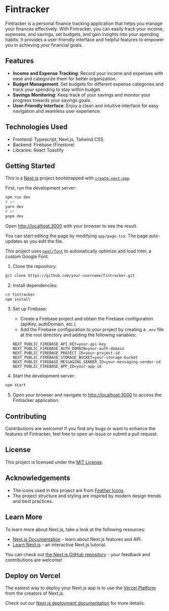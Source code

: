 # Fintracker

Fintracker is a personal finance tracking application that helps you manage your finances effectively. With Fintracker, you can easily track your income, expenses, and savings, set budgets, and gain insights into your spending habits. It provides a user-friendly interface and helpful features to empower you in achieving your financial goals.

## Features

- **Income and Expense Tracking**: Record your income and expenses with ease and categorize them for better organization.
- **Budget Management**: Set budgets for different expense categories and track your spending to stay within budget.
- **Savings Monitoring**: Keep track of your savings and monitor your progress towards your savings goals.
- **User-Friendly Interface**: Enjoy a clean and intuitive interface for easy navigation and seamless user experience.

## Technologies Used

- Frontend: Typescript, Next.js, Tailwind CSS
- Backend: Firebase (Firestore)
- Libraries: React Toastify

## Getting Started

This is a [Next.js](https://nextjs.org/) project bootstrapped with [`create-next-app`](https://github.com/vercel/next.js/tree/canary/packages/create-next-app).


First, run the development server:

```bash
npm run dev
# or
yarn dev
# or
pnpm dev
```

Open [http://localhost:3000](http://localhost:3000) with your browser to see the result.

You can start editing the page by modifying `app/page.tsx`. The page auto-updates as you edit the file.

This project uses [`next/font`](https://nextjs.org/docs/basic-features/font-optimization) to automatically optimize and load Inter, a custom Google Font.


1. Clone the repository:

```bash
git clone https://github.com/your-username/fintracker.git
```

2. Install dependencies:

```bash
cd fintracker
npm install
```

3. Set up Firebase:

   - Create a Firebase project and obtain the Firebase configuration (apiKey, authDomain, etc.).
   - Add the Firebase configuration to your project by creating a `.env` file at the root directory and adding the following variables:

   ```env
   NEXT_PUBLIC_FIREBASE_API_KEY=your-api-key
   NEXT_PUBLIC_FIREBASE_AUTH_DOMAIN=your-auth-domain
   NEXT_PUBLIC_FIREBASE_PROJECT_ID=your-project-id
   NEXT_PUBLIC_FIREBASE_STORAGE_BUCKET=your-storage-bucket
   NEXT_PUBLIC_FIREBASE_MESSAGING_SENDER_ID=your-messaging-sender-id
   NEXT_PUBLIC_FIREBASE_APP_ID=your-app-id
   ```

4. Start the development server:

```bash
npm start
```

5. Open your browser and navigate to [http://localhost:3000](http://localhost:3000) to access the Fintracker application.

## Contributing

Contributions are welcome! If you find any bugs or want to enhance the features of Fintracker, feel free to open an issue or submit a pull request.

## License

This project is licensed under the [MIT License](LICENSE).

## Acknowledgements

- The icons used in this project are from [Feather Icons](https://feathericons.com/).
- The project structure and styling are inspired by modern design trends and best practices.

## Learn More

To learn more about Next.js, take a look at the following resources:

- [Next.js Documentation](https://nextjs.org/docs) - learn about Next.js features and API.
- [Learn Next.js](https://nextjs.org/learn) - an interactive Next.js tutorial.

You can check out [the Next.js GitHub repository](https://github.com/vercel/next.js/) - your feedback and contributions are welcome!

## Deploy on Vercel

The easiest way to deploy your Next.js app is to use the [Vercel Platform](https://vercel.com/new?utm_medium=default-template&filter=next.js&utm_source=create-next-app&utm_campaign=create-next-app-readme) from the creators of Next.js.

Check out our [Next.js deployment documentation](https://nextjs.org/docs/deployment) for more details.
